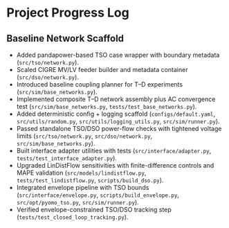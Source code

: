# Project Progress Log

## Baseline Network Scaffold
- Added pandapower-based TSO case wrapper with boundary metadata (`src/tso/network.py`).
- Scaled CIGRE MV/LV feeder builder and metadata container (`src/dso/network.py`).
- Introduced baseline coupling planner for T–D experiments (`src/sim/base_networks.py`).
- Implemented composite T–D network assembly plus AC convergence test (`src/sim/base_networks.py`, `tests/test_base_networks.py`).
- Added deterministic config + logging scaffold (`configs/default.yaml`, `src/utils/random.py`, `src/utils/logging_utils.py`, `src/sim/runner.py`).
- Passed standalone TSO/DSO power-flow checks with tightened voltage limits (`src/tso/network.py`, `src/dso/network.py`, `src/sim/base_networks.py`).
- Built interface adapter utilities with tests (`src/interface/adapter.py`, `tests/test_interface_adapter.py`).
- Upgraded LinDistFlow sensitivities with finite-difference controls and MAPE validation (`src/models/lindistflow.py`, `tests/test_lindistflow.py`, `scripts/build_dso.py`).
- Integrated envelope pipeline with TSO bounds (`src/interface/envelope.py`, `scripts/build_envelope.py`, `src/opt/pyomo_tso.py`, `src/sim/runner.py`).
- Verified envelope-constrained TSO/DSO tracking step (`tests/test_closed_loop_tracking.py`).
